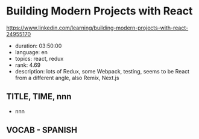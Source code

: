 # Building Modern Projects with React

https://www.linkedin.com/learning/building-modern-projects-with-react-24955170

- duration: 03:50:00
- language: en
- topics: react, redux
- rank: 4.69
- description: lots of Redux, some Webpack, testing, seems to be React from a different angle, also Remix, Next.js

## TITLE, TIME, nnn

- nnn

## VOCAB - SPANISH

```
```
